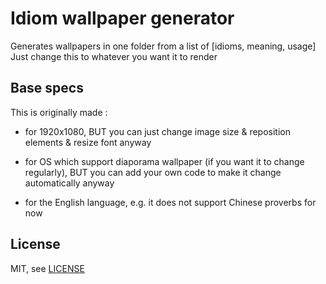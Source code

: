 # Idiom wallpaper generator
Generates wallpapers in one folder from a list of [idioms, meaning, usage]  
Just change this to whatever you want it to render

## Base specs

This is originally made : 
- for 1920x1080, BUT you can just change image size & reposition elements & resize font anyway

- for OS which support diaporama wallpaper (if you want it to change regularly), BUT you can add your own code to make it change automatically anyway

- for the English language, e.g. it does not support Chinese proverbs for now

## License

MIT, see [LICENSE](LICENSE)